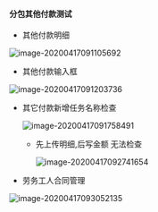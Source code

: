 #### 分包其他付款测试

- 其他付款明细

![image-20200417091105692](C:\Users\aaa\AppData\Roaming\Typora\typora-user-images\image-20200417091105692.png)

- 其他付款输入框

![image-20200417091203736](C:\Users\aaa\AppData\Roaming\Typora\typora-user-images\image-20200417091203736.png)



- 其它付款新增任务名称检查

  ![image-20200417091758491](C:\Users\aaa\AppData\Roaming\Typora\typora-user-images\image-20200417091758491.png)

  - 先上传明细,后写金额 无法检查

    ![image-20200417092741654](C:\Users\aaa\AppData\Roaming\Typora\typora-user-images\image-20200417092741654.png)

- 劳务工人合同管理

  

![image-20200417093052135](C:\Users\aaa\AppData\Roaming\Typora\typora-user-images\image-20200417093052135.png)

